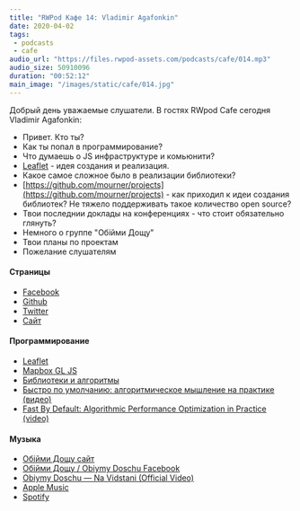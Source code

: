 ```yaml
---
title: "RWPod Кафе 14: Vladimir Agafonkin"
date: 2020-04-02
tags:
 - podcasts
 - cafe
audio_url: "https://files.rwpod-assets.com/podcasts/cafe/014.mp3"
audio_size: 50910096
duration: "00:52:12"
main_image: "/images/static/cafe/014.jpg"
---
```


Добрый день уважаемые слушатели. В гостях RWpod Cafe сегодня Vladimir Agafonkin:

- Привет. Кто ты?
- Как ты попал в программирование?
- Что думаешь о JS инфраструктуре и комьюнити?
- [Leaflet](https://leafletjs.com/) - идея создания и реализация.
- Какое самое сложное было в реализации библиотеки?
- [https://github.com/mourner/projects](https://github.com/mourner/projects) - как приходил к идеи создания библиотек? Не тяжело поддерживать такое количество open source?
- Твои последнии доклады на конференциях - что стоит обязательно глянуть?
- Немного о группе "Обійми Дощу"
- Твои планы по проектам
- Пожелание слушателям


#### Страницы

 - [Facebook](https://www.facebook.com/agafonkin)
 - [Github](https://github.com/mourner)
 - [Twitter](https://twitter.com/mourner)
 - [Сайт](https://agafonkin.com/)


#### Программирование

 - [Leaflet](https://leafletjs.com/)
 - [Mapbox GL JS](https://github.com/mapbox/mapbox-gl-js)
 - [Библиотеки и алгоритмы](https://github.com/mourner/projects)
 - [Быстро по умолчанию: алгоритмическое мышление на практике (видео)](https://www.youtube.com/watch?v=kl7a1LWXjtI)
 - [Fast By Default: Algorithmic Performance Optimization in Practice (video)](https://www.youtube.com/watch?v=owcvg2YZ7Y8)

#### Музыка

 - [Обійми Дощу сайт](https://rain.in.ua/)
 - [Обійми Дощу / Obiymy Doschu Facebook](https://www.facebook.com/obiymydoschu/)
 - [Obiymy Doschu — Na Vidstani (Official Video)](https://www.youtube.com/watch?v=yt6PGTyLNVE)
 - [Apple Music](https://apple.co/2OXQMEY)
 - [Spotify](https://spoti.fi/2A6gHnY)

